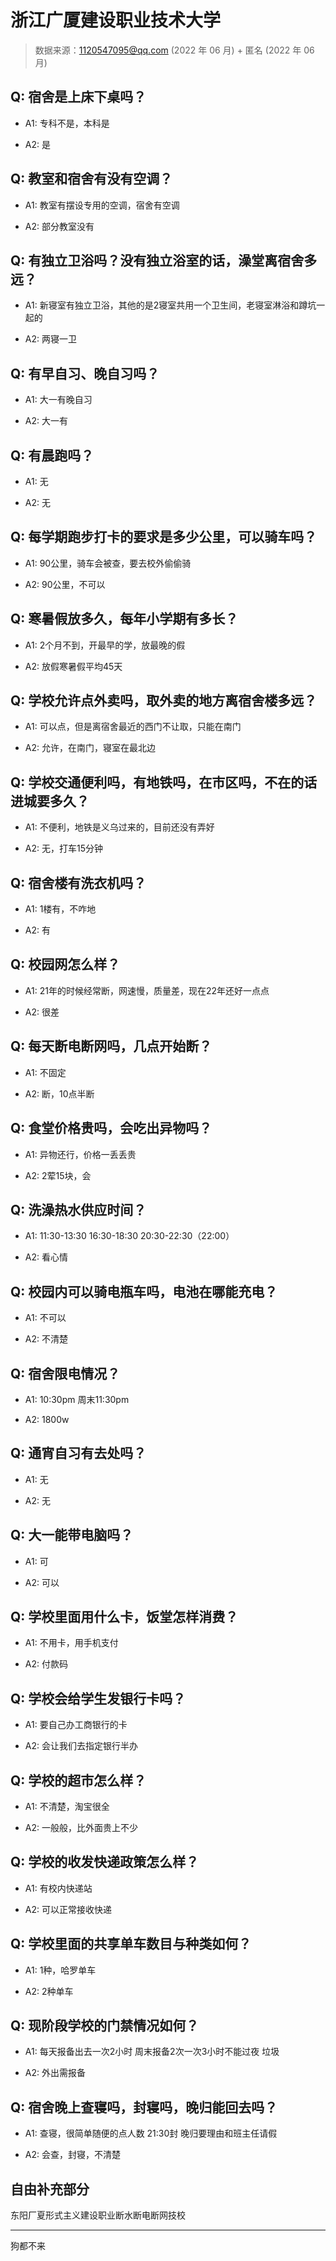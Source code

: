 # 浙江广厦建设职业技术大学

> 数据来源：1120547095@qq.com (2022 年 06 月) + 匿名 (2022 年 06 月)

## Q: 宿舍是上床下桌吗？

- A1: 专科不是，本科是

- A2: 是

## Q: 教室和宿舍有没有空调？

- A1: 教室有摆设专用的空调，宿舍有空调

- A2: 部分教室没有

## Q: 有独立卫浴吗？没有独立浴室的话，澡堂离宿舍多远？

- A1: 新寝室有独立卫浴，其他的是2寝室共用一个卫生间，老寝室淋浴和蹲坑一起的

- A2: 两寝一卫

## Q: 有早自习、晚自习吗？

- A1: 大一有晚自习

- A2: 大一有

## Q: 有晨跑吗？

- A1: 无

- A2: 无

## Q: 每学期跑步打卡的要求是多少公里，可以骑车吗？

- A1: 90公里，骑车会被查，要去校外偷偷骑

- A2: 90公里，不可以

## Q: 寒暑假放多久，每年小学期有多长？

- A1: 2个月不到，开最早的学，放最晚的假

- A2: 放假寒暑假平均45天

## Q: 学校允许点外卖吗，取外卖的地方离宿舍楼多远？

- A1: 可以点，但是离宿舍最近的西门不让取，只能在南门

- A2: 允许，在南门，寝室在最北边

## Q: 学校交通便利吗，有地铁吗，在市区吗，不在的话进城要多久？

- A1: 不便利，地铁是义乌过来的，目前还没有弄好

- A2: 无，打车15分钟

## Q: 宿舍楼有洗衣机吗？

- A1: 1楼有，不咋地

- A2: 有

## Q: 校园网怎么样？

- A1: 21年的时候经常断，网速慢，质量差，现在22年还好一点点

- A2: 很差

## Q: 每天断电断网吗，几点开始断？

- A1: 不固定

- A2: 断，10点半断

## Q: 食堂价格贵吗，会吃出异物吗？

- A1: 异物还行，价格一丢丢贵

- A2: 2荤15块，会

## Q: 洗澡热水供应时间？

- A1: 11:30-13:30
16:30-18:30
20:30-22:30（22:00）

- A2: 看心情

## Q: 校园内可以骑电瓶车吗，电池在哪能充电？

- A1: 不可以

- A2: 不清楚

## Q: 宿舍限电情况？

- A1: 10:30pm
周末11:30pm

- A2: 1800w

## Q: 通宵自习有去处吗？

- A1: 无

- A2: 无

## Q: 大一能带电脑吗？

- A1: 可

- A2: 可以

## Q: 学校里面用什么卡，饭堂怎样消费？

- A1: 不用卡，用手机支付

- A2: 付款码

## Q: 学校会给学生发银行卡吗？

- A1: 要自己办工商银行的卡

- A2: 会让我们去指定银行半办

## Q: 学校的超市怎么样？

- A1: 不清楚，淘宝很全

- A2: 一般般，比外面贵上不少

## Q: 学校的收发快递政策怎么样？

- A1: 有校内快递站

- A2: 可以正常接收快递

## Q: 学校里面的共享单车数目与种类如何？

- A1: 1种，哈罗单车

- A2: 2种单车

## Q: 现阶段学校的门禁情况如何？

- A1: 每天报备出去一次2小时
周末报备2次一次3小时不能过夜
垃圾

- A2: 外出需报备

## Q: 宿舍晚上查寝吗，封寝吗，晚归能回去吗？

- A1: 查寝，很简单随便的点人数
21:30封
晚归要理由和班主任请假

- A2: 会查，封寝，不清楚

## 自由补充部分

东阳厂夏形式主义建设职业断水断电断网技校

***

狗都不来